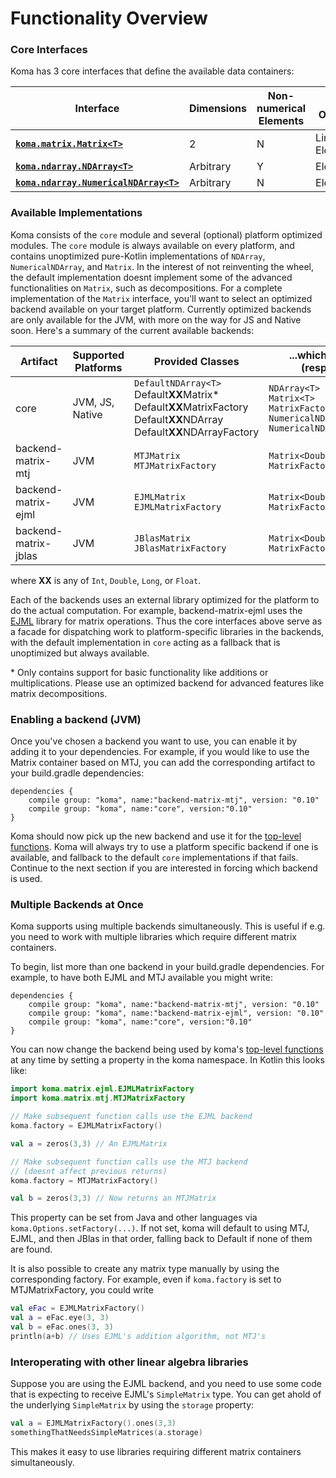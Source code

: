 # Functionality Overview

### Core Interfaces

Koma has 3 core interfaces that define the available data containers:


|Interface|Dimensions|Non-numerical Elements|Math Operations|Convenience Methods for Generation|
|-|-|-|-|-|
| **[`koma.matrix.Matrix<T>`](https://github.com/kyonifer/koma/blob/master/core/src/koma/matrix/Matrix.kt)**            | 2 |N|LinAlg + Elementwise|**[`koma.matrix.MatrixFactory<T>`](https://github.com/kyonifer/koma/blob/master/core/src/koma/matrix/MatrixFactory.kt)**|
| **[`koma.ndarray.NDArray<T>`](https://github.com/kyonifer/koma/blob/master/core/src/koma/ndarray/NDArray.kt)**          |  Arbitrary |Y|Elementwise|
| **[`koma.ndarray.NumericalNDArray<T>`](https://github.com/kyonifer/koma/blob/master/core/src/koma/ndarray/NumericalNDArray.kt)** | Arbitrary |N|Elementwise|**[`koma.ndarray.NumericalNDArrayFactory`](https://github.com/kyonifer/koma/blob/master/core/src/koma/ndarray/NumericalNDArrayFactory.kt)**|


### Available Implementations

Koma consists of the `core` module and several (optional) platform optimized modules. The `core` module is always available on every
 platform, and contains unoptimized pure-Kotlin implementations of `NDArray`, `NumericalNDArray`, and `Matrix`. In the interest of not reinventing the wheel, 
the default implementation doesnt implement some of the advanced functionalities on `Matrix`, such as 
decompositions. For a complete implementation of the `Matrix` interface, you'll want to select an 
optimized backend available on your target platform. Currently optimized backends are only available
 for the JVM, with more on the way for JS and Native soon. Here's a summary of the current available backends:


| Artifact              | Supported Platforms  | Provided Classes | ...which implement (respectively) |
|-----------------------|----------------------|------------------------|------------------|
|  core                 | JVM, JS, Native      | `DefaultNDArray<T>`<br> Default**XX**Matrix*<br>Default**XX**MatrixFactory<br>Default**XX**NDArray<br>Default**XX**NDArrayFactory|`NDArray<T>`<br>`Matrix<T>`<br>`MatrixFactory<T>`<br>`NumericalNDArray<T>`<br>`NumericalNDArrayFactory<T>`|
|  backend-matrix-mtj   | JVM                  | `MTJMatrix`<br>`MTJMatrixFactory`| `Matrix<Double>`<br>`MatrixFactory<Double>`|
|  backend-matrix-ejml  | JVM                  | `EJMLMatrix`<br>`EJMLMatrixFactory`| `Matrix<Double>`<br>`MatrixFactory<Double>`|
|  backend-matrix-jblas | JVM                  | `JBlasMatrix`<br>`JBlasMatrixFactory`|`Matrix<Double>`<br>`MatrixFactory<Double>`|

where **XX** is any of `Int`, `Double`, `Long`, or `Float`. 

Each of the backends uses an external library optimized for the platform 
to do the actual computation. For example, backend-matrix-ejml uses the [EJML](https://ejml.org) library for matrix operations.
Thus the core interfaces above serve as a facade for dispatching work to platform-specific libraries in the backends, with the default
implementation in `core` acting as a fallback that is unoptimized but always available.

\* Only contains support for basic functionality like additions or multiplications. Please use 
an optimized backend for advanced features like matrix decompositions.


### Enabling a backend (JVM)

Once you've chosen a backend you want to use, you can enable it by adding it to your dependencies.
For example, if you would like to use the Matrix container based on MTJ, you can add the corresponding
artifact to your build.gradle dependencies:

```
dependencies {
    compile group: "koma", name:"backend-matrix-mtj", version: "0.10"
    compile group: "koma", name:"core", version:"0.10"
}
```

Koma should now pick up the new backend and use it for the [top-level functions](linalg.md). Koma will always try to 
use a platform specific backend if one is available, and fallback to the default `core` implementations 
if that fails. Continue to the next section if you are interested in forcing which backend is used.


### Multiple Backends at Once

Koma supports using multiple backends simultaneously. This is useful if e.g.
you need to work with multiple libraries which require different matrix containers. 

To begin, list more than one backend in your build.gradle dependencies. For example,
to have both EJML and MTJ available you might write:

```
dependencies {
    compile group: "koma", name:"backend-matrix-mtj", version: "0.10"
    compile group: "koma", name:"backend-matrix-ejml", version: "0.10"
    compile group: "koma", name:"core", version:"0.10"
}
```

You can now change the backend being used by koma's [top-level functions](linalg.md) at
any time by setting a property in the koma namespace. In Kotlin this looks
like:

```kotlin
import koma.matrix.ejml.EJMLMatrixFactory
import koma.matrix.mtj.MTJMatrixFactory

// Make subsequent function calls use the EJML backend
koma.factory = EJMLMatrixFactory()

val a = zeros(3,3) // An EJMLMatrix

// Make subsequent function calls use the MTJ backend
// (doesnt affect previous returns)
koma.factory = MTJMatrixFactory()

val b = zeros(3,3) // Now returns an MTJMatrix
```

This property can be set from Java and other languages via
`koma.Options.setFactory(...)`. If not set, koma will default
to using MTJ, EJML, and then JBlas in that order, falling back to Default if
none of them are found.

It is also possible to create any matrix type manually by using the
corresponding factory. For example, even if `koma.factory` is set to
MTJMatrixFactory, you could write

```kotlin
val eFac = EJMLMatrixFactory()
val a = eFac.eye(3, 3)
val b = eFac.ones(3, 3)
println(a+b) // Uses EJML's addition algorithm, not MTJ's
```

### Interoperating with other linear algebra libraries

Suppose you are using the EJML backend, and you need to use some code that is
expecting to receive EJML's `SimpleMatrix` type. You can get ahold of the underlying
`SimpleMatrix` by using the `storage` property:

```kotlin
val a = EJMLMatrixFactory().ones(3,3)
somethingThatNeedsSimpleMatrices(a.storage)
```

This makes it easy to use libraries requiring different matrix
containers simultaneously.


